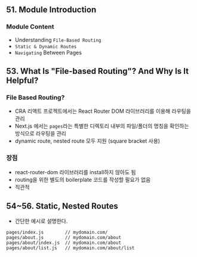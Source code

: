 ## 51. Module Introduction
### Module Content
- Understanding `File-Based Routing`
- `Static & Dynamic Routes`
- `Navigating` Between Pages

## 53. What Is "File-based Routing"? And Why Is It Helpful?
### File Based Routing?
- CRA 리액트 프로젝트에서는 React Router DOM 라이브러리를 이용해 라우팅을 관리
- Next.js 에서는 `pages`라는 특별한 디렉토리 내부의 파일/폴더의 명칭을 확인하는 방식으로 라우팅을 관리
- dynamic route, nested route 모두 지원 (square bracket 사용)

### 장점
- react-router-dom 라이브러리를 install하지 않아도 됨
- routing을 위한 별도의 boilerplate 코드를 작성할 필요가 없음
- 직관적

## 54~56. Static, Nested Routes
- 간단한 예시로 설명한다.
```
pages/index.js        // mydomain.com/
pages/about.js        // mydomain.com/about
pages/about/index.js  // mydomain.com/about
pages/about/list.js   // mydomain.com/about/list
```
